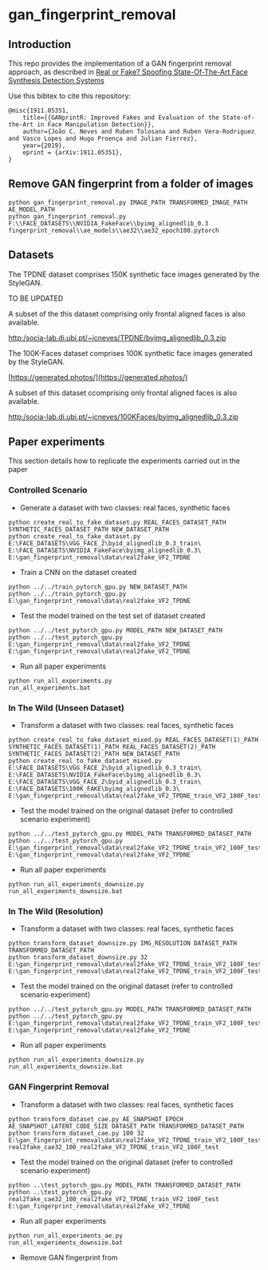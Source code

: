 # gan_fingerprint_removal

## Introduction

This repo provides the implementation of a GAN fingerprint removal approach, as described in [Real or Fake? Spoofing State-Of-The-Art Face Synthesis Detection Systems](https://arxiv.org/abs/1911.05351)

Use this bibtex to cite this repository:
```
@misc{1911.05351,
    title={{GANprintR: Improved Fakes and Evaluation of the State-of-the-Art in Face Manipulation Detection}},
    author={João C. Neves and Ruben Tolosana and Ruben Vera-Rodriguez and Vasco Lopes and Hugo Proença and Julian Fierrez},
    year={2019},
    eprint = {arXiv:1911.05351},
}
```

## Remove GAN fingerprint from a folder of images

````
python gan_fingerprint_removal.py IMAGE_PATH TRANSFORMED_IMAGE_PATH AE_MODEL_PATH
python gan_fingerprint_removal.py F:\\FACE_DATASETS\\NVIDIA_FakeFace\\byimg_alignedlib_0.3 fingerprint_removal\\ae_models\\ae32\\ae32_epoch100.pytorch
````

## Datasets

The TPDNE dataset comprises 150K synthetic face images generated by the StyleGAN.

TO BE UPDATED

A subset of the this dataset comprising only frontal aligned faces is also available.

[http:/socia-lab.di.ubi.pt/~jcneves/TPDNE/byimg_alignedlib_0.3.zip](http:/socia-lab.di.ubi.pt/~jcneves/TPDNE/byimg_alignedlib_0.3.zip)

The 100K-Faces dataset comprises 100K synthetic face images generated by the StyleGAN.

[https://generated.photos/](https://generated.photos/)

A subset of this dataset ccomprising only frontal aligned faces is also available.

[http:/socia-lab.di.ubi.pt/~jcneves/100KFaces/byimg_alignedlib_0.3.zip](http:/socia-lab.di.ubi.pt/~jcneves/100KFaces/byimg_alignedlib_0.3.zip)


## Paper experiments

This section details how to replicate the experiments carried out in the paper

### Controlled Scenario

- Generate a dataset with two classes: real faces, synthetic faces
````
python create_real_to_fake_dataset.py REAL_FACES_DATASET_PATH SYNTHETIC_FACES_DATASET_PATH NEW_DATASET_PATH 
python create_real_to_fake_dataset.py  E:\FACE_DATASETS\VGG_FACE_2\byid_alignedlib_0.3_train\ E:\FACE_DATASETS\NVIDIA_FakeFace\byimg_alignedlib_0.3\ E:\gan_fingerprint_removal\data\real2fake_VF2_TPDNE
````

- Train a CNN on the dataset created
````
python ../../train_pytorch_gpu.py NEW_DATASET_PATH
python ../../train_pytorch_gpu.py E:\gan_fingerprint_removal\data\real2fake_VF2_TPDNE
````

- Test the model trained on the test set of dataset created

````
python ../../test_pytorch_gpu.py MODEL_PATH NEW_DATASET_PATH
python ../../test_pytorch_gpu.py E:\gan_fingerprint_removal\data\real2fake_VF2_TPDNE E:\gan_fingerprint_removal\data\real2fake_VF2_TPDNE
````

- Run all paper experiments
````
python run_all_experiments.py
run_all_experiments.bat
````

### In The Wild (Unseen Dataset)

- Transform a dataset with two classes: real faces, synthetic faces
````
python create_real_to_fake_dataset_mixed.py REAL_FACES_DATASET(1)_PATH SYNTHETIC_FACES_DATASET(1)_PATH REAL_FACES_DATASET(2)_PATH SYNTHETIC_FACES_DATASET(2)_PATH NEW_DATASET_PATH 
python create_real_to_fake_dataset_mixed.py E:\FACE_DATASETS\VGG_FACE_2\byid_alignedlib_0.3_train\ E:\FACE_DATASETS\NVIDIA_FakeFace\byimg_alignedlib_0.3\ E:\FACE_DATASETS\VGG_FACE_2\byid_alignedlib_0.3_train\ E:\FACE_DATASETS\100K_FAKE\byimg_alignedlib_0.3\ E:\gan_fingerprint_removal\data\real2fake_VF2_TPDNE_train_VF2_100F_test
````

- Test the model trained on the original dataset (refer to controlled scenario experiment)

````
python ../../test_pytorch_gpu.py MODEL_PATH TRANSFORMED_DATASET_PATH
python ../../test_pytorch_gpu.py E:\gan_fingerprint_removal\data\real2fake_VF2_TPDNE_train_VF2_100F_test_R32 E:\gan_fingerprint_removal\data\real2fake_VF2_TPDNE
````

- Run all paper experiments

````
python run_all_experiments_downsize.py
run_all_experiments_downsize.bat
````

### In The Wild (Resolution)

- Transform a dataset with two classes: real faces, synthetic faces
````
python transform_dataset_downsize.py IMG_RESOLUTION DATASET_PATH TRANSFORMED_DATASET_PATH 
python transform_dataset_downsize.py 32 E:\gan_fingerprint_removal\data\real2fake_VF2_TPDNE_train_VF2_100F_test E:\gan_fingerprint_removal\data\real2fake_VF2_TPDNE_train_VF2_100F_test_R32
````

- Test the model trained on the original dataset (refer to controlled scenario experiment)

````
python ../../test_pytorch_gpu.py MODEL_PATH TRANSFORMED_DATASET_PATH 
python ../../test_pytorch_gpu.py E:\gan_fingerprint_removal\data\real2fake_VF2_TPDNE_train_VF2_100F_test_R32 E:\gan_fingerprint_removal\data\real2fake_VF2_TPDNE
````

- Run all paper experiments
````
python run_all_experiments_downsize.py
run_all_experiments_downsize.bat
````

### GAN Fingerprint Removal

- Transform a dataset with two classes: real faces, synthetic faces

````
python transform_dataset_cae.py AE_SNAPSHOT_EPOCH AE_SNAPSHOT_LATENT_CODE_SIZE DATASET_PATH TRANSFORMED_DATASET_PATH 
python transform_dataset_cae.py 100 32 E:\gan_fingerprint_removal\data\real2fake_VF2_TPDNE_train_VF2_100F_test real2fake_cae32_100_real2fake_VF2_TPDNE_train_VF2_100F_test
````

- Test the model trained on the original dataset (refer to controlled scenario experiment)

````
python ..\test_pytorch_gpu.py MODEL_PATH TRANSFORMED_DATASET_PATH
python ..\test_pytorch_gpu.py real2fake_cae32_100_real2fake_VF2_TPDNE_train_VF2_100F_test E:\gan_fingerprint_removal\data\real2fake_VF2_TPDNE
````

- Run all paper experiments

````
python run_all_experiments_ae.py
run_all_experiments_downsize.bat
````

- Remove GAN fingerprint from 
